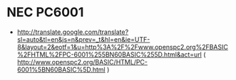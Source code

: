 # NEC PC6001

* http://translate.google.com/translate?sl=auto&tl=en&js=n&prev=_t&hl=en&ie=UTF-8&layout=2&eotf=1&u=http%3A%2F%2Fwww.openspc2.org%2FBASIC%2FHTML%2FPC-6001%255BN60BASIC%255D.html&act=url ( http://www.openspc2.org/BASIC/HTML/PC-6001%5BN60BASIC%5D.html )
